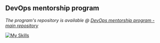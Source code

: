 ## DevOps mentorship program

*The program's repository is available @ [DevOps mentorship program - main repository](https://github.com/allops-solutions/devops-aws-mentorship-program/tree/main/devops-mentorship-program)*

[![My Skills](https://skillicons.dev/icons?i=aws,git,linux)](https://skillicons.dev)
